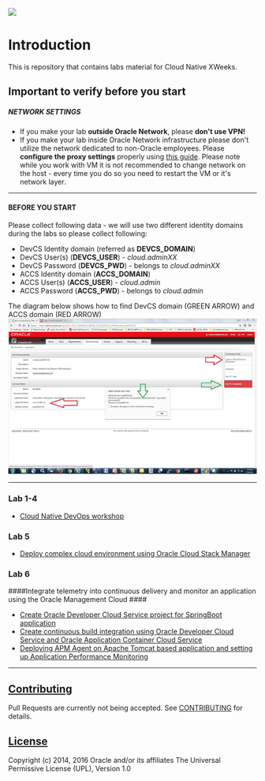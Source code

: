 ![](common/images/header.png)

# Introduction #

This is repository that contains labs material for Cloud Native XWeeks.

## Important to verify before you start ##

##### NETWORK SETTINGS

+ If you make your lab **outside Oracle Network**, please **don't use VPN!**
+ If you make your lab inside Oracle Network infrastructure please don't utilize the network dedicated to non-Oracle employees. Please **configure the proxy settings** properly using [this guide](common/proxy.settings.md). Please note while you work with VM it is not recommended to change network on the host - every time you do so you need to restart the VM or it's network layer.

----

#### BEFORE YOU START

Please collect following data - we will use two different identity domains during the labs so please collect following:

+ DevCS Identity domain (referred as **DEVCS_DOMAIN**) 
+ DevCS User(s) (**DEVCS_USER**) - *cloud.adminXX*
+ DevCS Password (**DEVCS_PWD**) - belongs to *cloud.adminXX*
+ ACCS Identity domain (**ACCS_DOMAIN**)
+ ACCS User(s) (**ACCS_USER**) - *cloud.admin*
+ ACCS Password (**ACCS_PWD**) - belongs to *cloud.admin* 

The diagram below shows how to find DevCS domain (GREEN ARROW) and ACCS domain (RED ARROW)
![](common/images/XWeeks.accounts.png)

----
### Lab 1-4 ###
+ [Cloud Native DevOps workshop](cloud-native-devops/README.md)

### Lab 5 ###

+ [Deploy complex cloud environment using Oracle Cloud Stack Manager](stack/README.md)

### Lab 6 ###


####Integrate telemetry into continuous delivery and monitor an application using the Oracle Management Cloud ####

+ [Create Oracle Developer Cloud Service project for SpringBoot application](springboot-sample/create.devcs.project.md)
+ [Create continuous build integration using Oracle Developer Cloud Service and Oracle Application Container Cloud Service](springboot-sample/devcs.accs.ci.md)
+ [Deploying APM Agent on Apache Tomcat based application and setting up Application Performance Monitoring](apm/README.md)


---

## [Contributing](CONTRIBUTING.md)
Pull Requests are currently not being accepted. See [CONTRIBUTING](CONTRIBUTING.md) for details.

## [License](LICENSE.md)
Copyright (c) 2014, 2016 Oracle and/or its affiliates
The Universal Permissive License (UPL), Version 1.0
